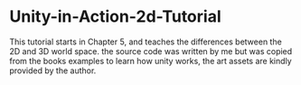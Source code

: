 # Unity-in-Action-2d-Tutorial
This tutorial starts in Chapter 5, and teaches the differences between the 2D and 3D world space. the source code was written by me but was copied from the books examples to learn how unity works, the art assets are kindly provided by the author.
